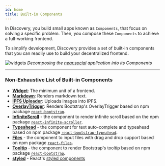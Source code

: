 ```yaml
---
id: home
title: Built-in Components
---
```


In Discovery, you build small apps known as `Components`, that focus on solving a specific problem. Then, you compose these `Components` to achieve a full-working frontend.

To simplify development, Discovery provides a set of built-in components that  you can readily use to build your decentralized frontend.


![widgets](@site/static/docs/widgets.jpeg)
*Decomposing the [near.social](https://near.social) application into its Components*

---

### Non-Exhaustive List of Built-in Components 

- **[Widget](./widget.md)**: The minimum unit of a frontend.
- **[Markdown](./markdown.md)**: Renders markdown text.
- **[IPFS Uploader](./ipfsimageupload.md)**: Uploads images into IPFS.
- **[OverlayTrigger](./overlayTrigger.md)**: Renders Bootstrap's OverlayTrigger based on npm package [`react-bootstrap`](https://www.npmjs.com/package/react-bootstrap).
- **[InfiniteScroll](./infiniteScroll.md)** - the component to render infinite scroll based on the npm package [`react-infinite-scroller`](https://www.npmjs.com/package/react-infinite-scroller).
- **[Typeahead](./typeahead.md)** - the component for text auto-complete and typeahead based on npm package [`react-bootstrap-typeahead`](https://www.npmjs.com/package/react-bootstrap-typeahead).
- **[Files](./files.md)** - the component to input files with drag and drop support based on npm package [`react-files`](https://www.npmjs.com/package/react-files).
- **[Tooltip](./tooltip.md)** - the component to render Bootstrap's tooltip based on npm package [`react-bootstrap`](https://www.npmjs.com/package/react-bootstrap).
- **[styled](./styledComponents.md)** - React's [styled components](https://styled-components.com/)
